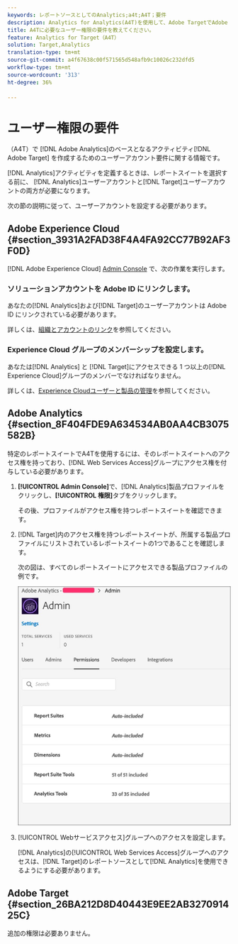 ```yaml
---
keywords: レポートソースとしてのAnalytics;a4t;A4T；要件
description: Analytics for Analytics(A4T)を使用して、Adobe TargetでAdobe Analyticsベースのアクティビティを作成するのに必要なユーザーアカウントの要件を設定する方法について説明します。
title: A4Tに必要なユーザー権限の要件を教えてください。
feature: Analytics for Target（A4T）
solution: Target,Analytics
translation-type: tm+mt
source-git-commit: a4f67638c00f571565d548afb9c10026c232dfd5
workflow-type: tm+mt
source-wordcount: '313'
ht-degree: 36%

---
```



# ユーザー権限の要件

（A4T）で [!DNL Adobe Analytics]のベースとなるアクティビティ[!DNL Adobe Target] を作成するためのユーザーアカウント要件に関する情報です。

[!DNL Analytics]アクティビティを定義するときは、レポートスイートを選択する前に、 [!DNL Analytics]ユーザーアカウントと[!DNL Target]ユーザーアカウントの両方が必要になります。

次の節の説明に従って、ユーザーアカウントを設定する必要があります。

## Adobe Experience Cloud {#section_3931A2FAD38F4A4FA92CC77B92AF3F0D}

[!DNL Adobe Experience Cloud] [Admin Console](https://adminconsole.adobe.com) で、次の作業を実行します。

### ソリューションアカウントを Adobe ID にリンクします。

あなたの[!DNL Analytics]および[!DNL Target]のユーザーアカウントは Adobe ID にリンクされている必要があります。

詳しくは、[組織とアカウントのリンク](https://docs.adobe.com/help/en/core-services/interface/manage-users-and-products/organizations.html)を参照してください。

### Experience Cloud グループのメンバーシップを設定します。

あなたは[!DNL Analytics] と [!DNL Target]にアクセスできる 1 つ以上の[!DNL Experience Cloud]グループのメンバーでなければなりません。

詳しくは、[Experience Cloudユーザーと製品の管理](https://experienceleague.adobe.com/docs/core-services/interface/manage-users-and-products/admin-getting-started.html)を参照してください。

## Adobe Analytics {#section_8F404FDE9A634534AB0AA4CB3075582B}

特定のレポートスイートでA4Tを使用するには、そのレポートスイートへのアクセス権を持っており、[!DNL Web Services Access]グループにアクセス権を付与している必要があります。

1. **[!UICONTROL Admin Console]**&#x200B;で、[!DNL Analytics]製品プロファイルをクリックし、**[!UICONTROL 権限]**&#x200B;タブをクリックします。

   その後、プロファイルがアクセス権を持つレポートスイートを確認できます。

1. [!DNL Target]内のアクセス権を持つレポートスイートが、所属する製品プロファイルにリストされているレポートスイートの1つであることを確認します。

   次の図は、すべてのレポートスイートにアクセスできる製品プロファイルの例です。

   ![「Admin Console権限」タブ](/help/c-integrating-target-with-mac/a4t/assets/permissions-tab.png)

1. [!UICONTROL Webサービスアクセス]グループへのアクセスを設定します。

   [!DNL Analytics]の[!UICONTROL Web Services Access]グループへのアクセスは、[!DNL Target]のレポートソースとして[!DNL Analytics]を使用できるようにする必要があります。


## Adobe Target {#section_26BA212D8D40443E9EE2AB327091425C}

追加の権限は必要ありません。
